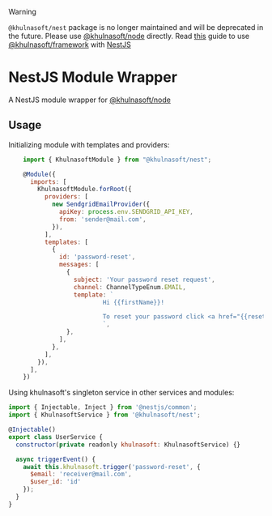 > [!WARNING]  
> `@khulnasoft/nest` package is no longer maintained and will be deprecated in the future. Please use [@khulnasoft/node](https://www.npmjs.com/package/@khulnasoft/node) directly. Read [this](https://docs.khulnasoft.co/quickstart/nestjs) guide to use [@khulnasoft/framework](https://www.npmjs.com/package/@khulnasoft/framework) with [NestJS](https://nestjs.com/)

# NestJS Module Wrapper

A NestJS module wrapper for [@khulnasoft/node](https://github.com/khulnasoft/khulnasoft)

## Usage

Initializing module with templates and providers:

```javascript
    import { KhulnasoftModule } from "@khulnasoft/nest";

    @Module({
      imports: [
        KhulnasoftModule.forRoot({
          providers: [
            new SendgridEmailProvider({
              apiKey: process.env.SENDGRID_API_KEY,
              from: 'sender@mail.com',
            }),
          ],
          templates: [
            {
              id: 'password-reset',
              messages: [
                {
                  subject: 'Your password reset request',
                  channel: ChannelTypeEnum.EMAIL,
                  template: `
                          Hi {{firstName}}!

                          To reset your password click <a href="{{resetLink}}">here.</a>
                          `,
                },
              ],
            },
          ],
        }),
      ],
    })
```

Using khulnasoft's singleton service in other services and modules:

```javascript
import { Injectable, Inject } from '@nestjs/common';
import { KhulnasoftService } from '@khulnasoft/nest';

@Injectable()
export class UserService {
  constructor(private readonly khulnasoft: KhulnasoftService) {}

  async triggerEvent() {
    await this.khulnasoft.trigger('password-reset', {
      $email: 'receiver@mail.com',
      $user_id: 'id'
    });
  }
}
```
